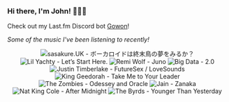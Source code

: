 ### Hi there, I'm John! 🏄🏻‍♂️

Check out my Last.fm Discord bot [Gowon](http://gowon.ca)!

_Some of the music I've been listening to recently!_


<!-- lastfm -->
<p align="center"><img src="https://lastfm.freetls.fastly.net/i/u/64s/b253de81179d73e568034a75102e74bb.jpg" title="sasakure.UK - ボーカロイドは終末鳥の夢をみるか？"> <img src="https://lastfm.freetls.fastly.net/i/u/64s/dd2ab0aece013cd402d23f5de1609acd.jpg" title="Lil Yachty - Let’s Start Here."> <img src="https://lastfm.freetls.fastly.net/i/u/64s/3fef92b5b495c9f627136789cd811b59.jpg" title="Remi Wolf - Juno"> <img src="https://lastfm.freetls.fastly.net/i/u/64s/6f7d6bd7c57907e9fbb559b6e59a0bf7.jpg" title="Big Data - 2.0"> <img src="https://lastfm.freetls.fastly.net/i/u/64s/ea81a8a25fe8f66c5aad2863fde570f0.png" title="Justin Timberlake - FutureSex / LoveSounds"> <img src="https://lastfm.freetls.fastly.net/i/u/64s/7ba3f305787248a3c88e96fdfd33892a.png" title="King Geedorah - Take Me to Your Leader"> <img src="https://lastfm.freetls.fastly.net/i/u/64s/1cdc2e6ade0ba3a5cfd0d6bcd2d98e73.jpg" title="The Zombies - Odessey and Oracle"> <img src="https://lastfm.freetls.fastly.net/i/u/64s/9d0fb21c06830c51e27ac36a340343c6.jpg" title="Jain - Zanaka"> <img src="https://lastfm.freetls.fastly.net/i/u/64s/94a8d4e53b94488191602b911b3a97fe.jpg" title="Nat King Cole - After Midnight"> <img src="https://lastfm.freetls.fastly.net/i/u/64s/ce6a3cbbb0274009c055119b6d4a803c.png" title="The Byrds - Younger Than Yesterday"> </p>

